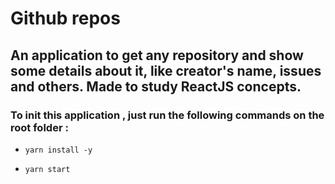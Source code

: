 # Github repos

## An application to get any repository and show some details about it, like creator's name, issues and others. Made to study ReactJS concepts.

### To init this application , just run the following commands on the root folder :

- `yarn install -y`

- `yarn start`
